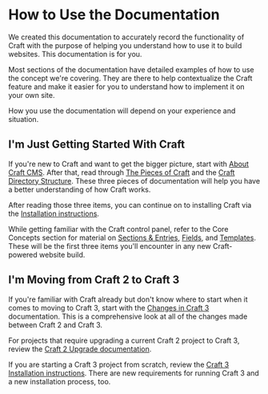How to Use the Documentation
============================
We created this documentation to accurately record the functionality of Craft with the purpose of helping you understand how to use it to build websites. This documentation is for you.

Most sections of the documentation have detailed examples of how to use the concept we're covering. They are there to help contextualize the Craft feature and make it easier for you to understand how to implement it on your own site.

How you use the documentation will depend on your experience and situation.

## I'm Just Getting Started With Craft

If you're new to Craft and want to get the bigger picture, start with [About Craft CMS](index.md). After that, read through [The Pieces of Craft](the-pieces-of-craft.md) and the [Craft Directory Structure](directory-structure.md). These three pieces of documentation will help you have a better understanding of how Craft works. 

After reading those three items, you can continue on to installing Craft via the [Installation instructions](installation.md).

While getting familiar with the Craft control panel, refer to the Core Concepts section for material on [Sections & Entries](sections-and-entries.md), [Fields](fields.md), and [Templates](templates.md). These will be the first three items you'll encounter in any new Craft-powered website build.

## I'm Moving from Craft 2 to Craft 3

If you're familiar with Craft already but don't know where to start when it comes to moving to Craft 3, start with the [Changes in Craft 3](changes-in-craft-3.md) documentation. This is a comprehensive look at all of the changes made between Craft 2 and Craft 3.

For projects that require upgrading a current Craft 2 project to Craft 3, review the [Craft 2 Upgrade documentation](upgrade.md).

If you are starting a Craft 3 project from scratch, review the [Craft 3 Installation instructions](installation.md). There are new requirements for running Craft 3 and a new installation process, too.

